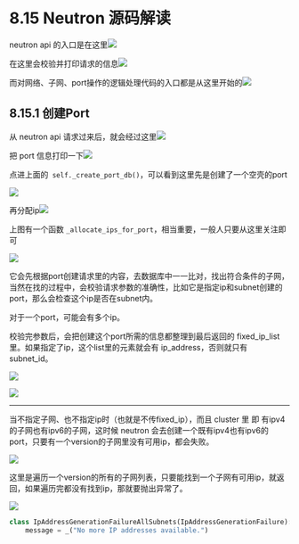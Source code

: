 # 8.15 Neutron 源码解读

neutron api 的入口是在这里![](http://image.python-online.cn/20190804111844.png)

在这里会校验并打印请求的信息![](http://image.python-online.cn/20190804111715.png)

而对网络、子网、port操作的逻辑处理代码的入口都是从这里开始的![](http://image.python-online.cn/20190803181706.png)

## 8.15.1 创建Port

从 neutron api 请求过来后，就会经过这里![](http://image.python-online.cn/20190803182042.png)

把 port 信息打印一下![](http://image.python-online.cn/20190803182223.png)

点进上面的` self._create_port_db()`，可以看到这里先是创建了一个空壳的port

![](http://image.python-online.cn/20190804091016.png)

再分配ip![](http://image.python-online.cn/20190804091226.png)

上图有一个函数 `_allocate_ips_for_port`，相当重要，一般人只要从这里关注即可

![](http://image.python-online.cn/20190804094131.png)

它会先根据port创建请求里的内容，去数据库中一一比对，找出符合条件的子网，当然在找的过程中，会校验请求参数的准确性，比如它是指定ip和subnet创建的port，那么会检查这个ip是否在subnet内。

对于一个port，可能会有多个ip。

校验完参数后，会把创建这个port所需的信息都整理到最后返回的 fixed_ip_list 里。如果指定了ip，这个list里的元素就会有 ip_address，否则就只有 subnet_id。

![](http://image.python-online.cn/20190804092214.png)

![](http://image.python-online.cn/20190804091911.png)





---

当不指定子网、也不指定ip时（也就是不传fixed_ip），而且 cluster 里 即 有ipv4 的子网也有ipv6的子网，这时候 neutron 会去创建一个既有ipv4也有ipv6的port，只要有一个version的子网里没有可用ip，都会失败。

![](http://image.python-online.cn/20190809213209.png)

这里是遍历一个version的所有的子网列表，只要能找到一个子网有可用ip，就返回，如果遍历完都没有找到ip，那就要抛出异常了。

![](http://image.python-online.cn/20190809213223.png)

```python
class IpAddressGenerationFailureAllSubnets(IpAddressGenerationFailure):
    message = _("No more IP addresses available.")
```

